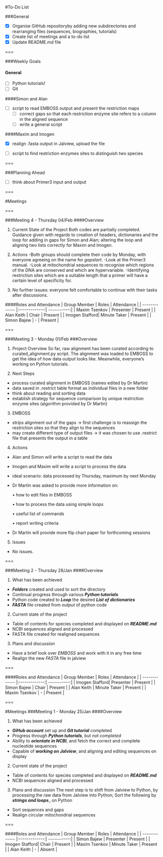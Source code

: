 #To-Do List

###General
- [x] Organise GitHub repositoryby adding new subdirectories and rearranging files (sequences, biographies, tutorials)
- [x] Create list of meetings and a to-do list
- [x] Update README.md file

===

###Weekly Goals
#### General
- [ ] Python tutorials!
- [ ] Git

####Simon and Alan
- [ ] script to read EMBOSS output and present the restriction maps
  - [ ] correct gaps so that each restriction enzyme site refers to a column in the aligned sequence
  - [ ] write a general script

####Maxim and Imogen
- [x] realign .fasta output in Jalview, upload the file

- [ ] script to find restriction enzymes sites to distinguish two species

===

###Planning Ahead

- [ ] think about Primer3 input and output

===

#Meetings

===

###Meeting 4 - Thursday 04/Feb
####Overview

1. Current State of the Project
Both codes are partially completed. Guidance given with regards to creation of headers, dictionaries and the loop for adding in gaps for Simon and Alan; altering the loop and aligning two lists correctly for Maxim and Imogen.

2. Actions
 -Both groups should complete their code by Monday, with everyone agreeing on the name for _gapstart_. 
 -Look at the Primer3 manual.
 -Look at mitochondrial sequences to recognise which regions of the DNA are conserved and which are hypervariable.
 -Identifying restriction sites which are a suitable length that a primer will have a certain level of specificity for.

3. No further issues: everyone felt comfortable to continue with their tasks after discussions.

####Roles and Attendance
| Group Member   | Roles         | Attendance  |
| -------------  |:-------------:| -----------:|
| Maxim Tsenkov  | Presenter     | Present     |
| Alan Keith     | Chair         | Present     |
| Imogen Stafford| Minute Taker  | Present     |
| Simon Bajew    |       -       | Present     |

===

###Meeting 3 - Monday 01/Feb
###Overview

1. Project Overview
So far, raw alignment has been curated according to curated_alignment.py script. 
The alignment was loaded to EMBOSS to get the idea of how data output looks like. 
Meanwhile, everyone’s working on Python tutorials.

2. Next Steps
  - process curated alignment in EMBOSS (names edited by Dr Martin)
  - data saved in .restrict table format as individual files in a new folder
  - think about reading and sorting data
  - establish strategy for sequence comparison by unique restriction enzyme sites (algorithm provided by Dr Martin)

3. EMBOSS
  - strips alignment out of the gaps -> first challenge is to reassign the restriction sites so that they align to the sequences
  - may create different type of output files -> it was chosen to use .restrict file that presents the output in a table

4. Actions
  - Alan and Simon will write a script to read the data
  - Imogen and Maxim will write a script to process the data
  - ideal scenario: data processed by Thursday, maximum by next Monday
  - Dr Martin was asked to provide more information on:
  
      •	  how to edit files in EMBOSS

      •	  how to process the data using simple loops
      
      •	  useful list of commands
      
      •	  report writing criteria
      
  - Dr Martin will provide more flip chart paper for forthcoming sessions

5. Issues
  - No issues.

===

###Meeting 2 - Thursday 28/Jan
####Overview
1. What has been achieved
  - ___Folders___ created and used to sort the directory
  - Continual progress through various ___Python tutorials___
  - Python code created to ___Loop___ the desired ___List of dictionaries___
  - ___FASTA___ file created from _output_ of python code
2. Current state of the project
  - Table of contents for species completed and displayed on ___README.md___
  - NCBI sequences aligned and processed
  - FASTA file created for realigned sequences
3. Plans and discussion
  - Have a brief look over _EMBOSS_ and work with it in any free time
  - Realign the new _FASTA_ file in jalview  

===

####Roles and Attendance
| Group Member   | Roles         | Attendance  |
| -------------  |:-------------:| -----------:|
| Imogen Stafford| Presenter     | Present     |
| Simon Bajew    | Chair         | Present     |
| Alan Keith     | Minute Taker  | Present     |
| Maxim Tsenkov  |       -       | Present     |

===

#Meetings
###Meeting 1 - Monday 25/Jan
####Overview
1. What has been achieved
  - ___GiHub account___ set up and ___Git tutorial___ completed
  - Progress through ___Python tutorials___, but _not completed_
  - Ability to ___orientate in NCBI___, and fetch the correct and complete nucleotide sequences
  - Capable of ___working on Jalview___, and aligning and editing sequences on display
2. Current state of the project
  - Table of contents for species completed and displayed on ___README.md___
  - NCBI sequences aligned and processed
3. Plans and discussion
The next step is to shift from Jalview to Python, by processing the raw data from Jalview into Python;
Sort the following by ___strings and loops____ on Python
  - Sort sequences and gaps
  - Realign circular mitochondrial sequences

===

####Roles and Attendance
| Group Member   | Roles         | Attendance  |
| -------------  |:-------------:| -----------:|
| Simon Bajew    | Presenter     | Present     |
| Imogen Stafford| Chair         | Present     |
| Maxim Tsenkov  | Minute Taker  | Present     |
| Alan Keith     |       -       | Absent      |
